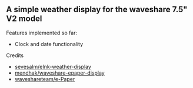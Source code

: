 A simple weather display for the waveshare 7.5" V2 model
--

Features implemented so far:
- Clock and date functionality

Credits
- [sevesalm/eInk-weather-display](https://github.com/sevesalm/eInk-weather-display)
- [mendhak/waveshare-epaper-display](https://github.com/mendhak/waveshare-epaper-display)
- [waveshareteam/e-Paper](https://github.com/waveshareteam/e-Paper/tree/master/RaspberryPi_JetsonNano/python/lib/waveshare_epd)
